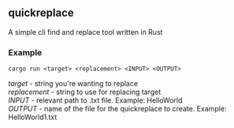 ## quickreplace

A simple cli find and replace tool written in Rust

### Example
`cargo run <target> <replacement> <INPUT> <OUTPUT>`

*target* - string you're wanting to replace </br>
*replacement* - string to use for replacing target</br>
*INPUT* - relevant path to .txt file. Example: HelloWorld </br>
*OUTPUT* - name of the file for the quickreplace to create. Example: HelloWorld1.txt